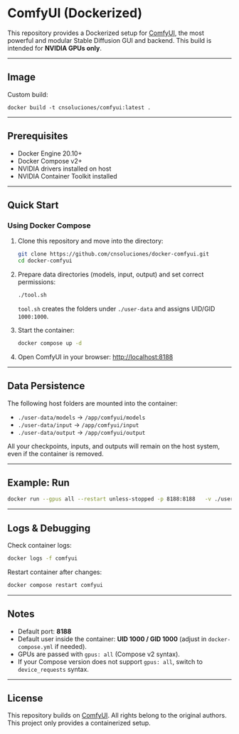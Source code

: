 # ComfyUI (Dockerized)

This repository provides a Dockerized setup for [ComfyUI](https://github.com/comfyanonymous/ComfyUI), the most powerful and modular Stable Diffusion GUI and backend.
This build is intended for **NVIDIA GPUs only**.

---

## Image

Custom build:
```
docker build -t cnsoluciones/comfyui:latest .
```

---

## Prerequisites

- Docker Engine 20.10+
- Docker Compose v2+
- NVIDIA drivers installed on host
- NVIDIA Container Toolkit installed

---

## Quick Start

### Using Docker Compose

1. Clone this repository and move into the directory:
   ```bash
   git clone https://github.com/cnsoluciones/docker-comfyui.git
   cd docker-comfyui
   ```

2. Prepare data directories (models, input, output) and set correct permissions:
   ```bash
   ./tool.sh
   ```

   `tool.sh` creates the folders under `./user-data` and assigns UID/GID `1000:1000`.

3. Start the container:
   ```bash
   docker compose up -d
   ```

4. Open ComfyUI in your browser:
   [http://localhost:8188](http://localhost:8188)

---

## Data Persistence

The following host folders are mounted into the container:

- `./user-data/models` → `/app/comfyui/models`
- `./user-data/input` → `/app/comfyui/input`
- `./user-data/output` → `/app/comfyui/output`

All your checkpoints, inputs, and outputs will remain on the host system, even if the container is removed.

---

## Example: Run


```bash
docker run --gpus all --restart unless-stopped -p 8188:8188   -v ./user-data/models:/app/comfyui/models   -v ./user-data/input:/app/comfyui/input   -v ./user-data/output:/app/comfyui/output   -v /path/to/key.pem:/app/key.pem   -v /path/to/cert.pem:/app/cert.pem   --name comfyui -d cnsoluciones/comfyui:latest
```

---

## Logs & Debugging

Check container logs:
```bash
docker logs -f comfyui
```

Restart container after changes:
```bash
docker compose restart comfyui
```

---

## Notes

- Default port: **8188**
- Default user inside the container: **UID 1000 / GID 1000** (adjust in `docker-compose.yml` if needed).
- GPUs are passed with `gpus: all` (Compose v2 syntax).
- If your Compose version does not support `gpus: all`, switch to `device_requests` syntax.

---

## License

This repository builds on [ComfyUI](https://github.com/comfyanonymous/ComfyUI).
All rights belong to the original authors. This project only provides a containerized setup.
